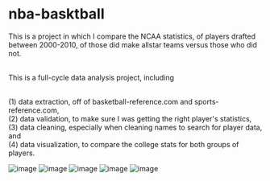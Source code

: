 # nba-basktball

This is a project in which I compare the NCAA statistics, of players drafted between 2000-2010, of those did make allstar teams versus those who did not.

<br> This is a full-cycle data analysis project, including

<br> (1) data extraction, off of basketball-reference.com and sports-reference.com,
<br> (2) data validation, to make sure I was getting the right player's statistics,
<br> (3) data cleaning, especially when cleaning names to search for player data, and
<br> (4) data visualization, to compare the college stats for both groups of players.

![image](https://user-images.githubusercontent.com/74286542/140826540-04b503bb-1ddf-42e3-9369-a1de3bf3e9d5.png)
![image](https://user-images.githubusercontent.com/74286542/140826565-87df09f1-caa7-4267-a99a-bfd80939ea7d.png)
![image](https://user-images.githubusercontent.com/74286542/140826594-c13b8c8c-26fe-4bcc-976e-c469cd7c64ec.png)
![image](https://user-images.githubusercontent.com/74286542/140826606-1ce82657-e37f-47e6-a1d2-22595399338f.png)
![image](https://user-images.githubusercontent.com/74286542/140826615-97ae3dbf-5f04-4d27-be47-5e00c82ab1ba.png)
